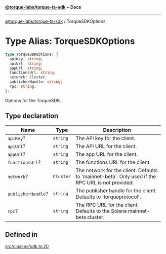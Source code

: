 [**@torque-labs/torque-ts-sdk**](../README.md) • **Docs**

***

[@torque-labs/torque-ts-sdk](../README.md) / TorqueSDKOptions

# Type Alias: TorqueSDKOptions

```ts
type TorqueSDKOptions: {
  apiKey: string;
  apiUrl: string;
  appUrl: string;
  functionsUrl: string;
  network: Cluster;
  publisherHandle: string;
  rpc: string;
};
```

Options for the TorqueSDK.

## Type declaration

| Name | Type | Description |
| ------ | ------ | ------ |
| `apiKey`? | `string` | The API key for the client. |
| `apiUrl`? | `string` | The API URL for the client. |
| `appUrl`? | `string` | The app URL for the client. |
| `functionsUrl`? | `string` | The functions URL for the client. |
| `network`? | `Cluster` | The network for the client. Defaults to 'mainnet-beta'. Only used if the RPC URL is not provided. |
| `publisherHandle`? | `string` | The publisher handle for the client. Defaults to 'torqueprotocol'. |
| `rpc`? | `string` | The RPC URL for the client. Defaults to the Solana mainnet-beta cluster. |

## Defined in

[src/classes/sdk.ts:20](https://github.com/torque-labs/torque-ts-sdk/blob/a30afeab92cb119627ec542f4c8aff2dd9faf383/src/classes/sdk.ts#L20)
